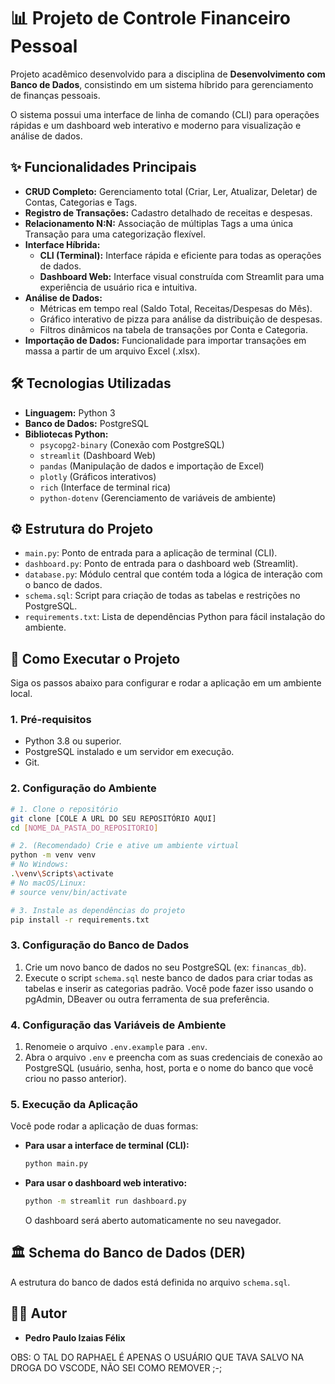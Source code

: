 # 📊 Projeto de Controle Financeiro Pessoal

Projeto acadêmico desenvolvido para a disciplina de **Desenvolvimento com Banco de Dados**, consistindo em um sistema híbrido para gerenciamento de finanças pessoais.

O sistema possui uma interface de linha de comando (CLI) para operações rápidas e um dashboard web interativo e moderno para visualização e análise de dados.

## ✨ Funcionalidades Principais

- **CRUD Completo:** Gerenciamento total (Criar, Ler, Atualizar, Deletar) de Contas, Categorias e Tags.
- **Registro de Transações:** Cadastro detalhado de receitas e despesas.
- **Relacionamento N:N:** Associação de múltiplas Tags a uma única Transação para uma categorização flexível.
- **Interface Híbrida:**
    - **CLI (Terminal):** Interface rápida e eficiente para todas as operações de dados.
    - **Dashboard Web:** Interface visual construída com Streamlit para uma experiência de usuário rica e intuitiva.
- **Análise de Dados:**
    - Métricas em tempo real (Saldo Total, Receitas/Despesas do Mês).
    - Gráfico interativo de pizza para análise da distribuição de despesas.
    - Filtros dinâmicos na tabela de transações por Conta e Categoria.
- **Importação de Dados:** Funcionalidade para importar transações em massa a partir de um arquivo Excel (.xlsx).

## 🛠️ Tecnologias Utilizadas

- **Linguagem:** Python 3
- **Banco de Dados:** PostgreSQL
- **Bibliotecas Python:**
    - `psycopg2-binary` (Conexão com PostgreSQL)
    - `streamlit` (Dashboard Web)
    - `pandas` (Manipulação de dados e importação de Excel)
    - `plotly` (Gráficos interativos)
    - `rich` (Interface de terminal rica)
    - `python-dotenv` (Gerenciamento de variáveis de ambiente)

## ⚙️ Estrutura do Projeto

- `main.py`: Ponto de entrada para a aplicação de terminal (CLI).
- `dashboard.py`: Ponto de entrada para o dashboard web (Streamlit).
- `database.py`: Módulo central que contém toda a lógica de interação com o banco de dados.
- `schema.sql`: Script para criação de todas as tabelas e restrições no PostgreSQL.
- `requirements.txt`: Lista de dependências Python para fácil instalação do ambiente.

## 🚀 Como Executar o Projeto

Siga os passos abaixo para configurar e rodar a aplicação em um ambiente local.

### **1. Pré-requisitos**

- Python 3.8 ou superior.
- PostgreSQL instalado e um servidor em execução.
- Git.

### **2. Configuração do Ambiente**

```bash
# 1. Clone o repositório
git clone [COLE A URL DO SEU REPOSITÓRIO AQUI]
cd [NOME_DA_PASTA_DO_REPOSITORIO]

# 2. (Recomendado) Crie e ative um ambiente virtual
python -m venv venv
# No Windows:
.\venv\Scripts\activate
# No macOS/Linux:
# source venv/bin/activate

# 3. Instale as dependências do projeto
pip install -r requirements.txt
```

### **3. Configuração do Banco de Dados**

1. Crie um novo banco de dados no seu PostgreSQL (ex: `financas_db`).
2. Execute o script `schema.sql` neste banco de dados para criar todas as tabelas e inserir as categorias padrão. Você pode fazer isso usando o pgAdmin, DBeaver ou outra ferramenta de sua preferência.

### **4. Configuração das Variáveis de Ambiente**

1.  Renomeie o arquivo `.env.example` para `.env`.
2.  Abra o arquivo `.env` e preencha com as suas credenciais de conexão ao PostgreSQL (usuário, senha, host, porta e o nome do banco que você criou no passo anterior).

### **5. Execução da Aplicação**

Você pode rodar a aplicação de duas formas:

- **Para usar a interface de terminal (CLI):**
  ```bash
  python main.py
  ```

- **Para usar o dashboard web interativo:**
  ```bash
  python -m streamlit run dashboard.py
  ```
  O dashboard será aberto automaticamente no seu navegador.

## 🏛️ Schema do Banco de Dados (DER)

A estrutura do banco de dados está definida no arquivo `schema.sql`.
## 👨‍💻 Autor

- **Pedro Paulo Izaias Félix**

OBS: O TAL DO RAPHAEL É APENAS O USUÁRIO QUE TAVA SALVO NA DROGA DO VSCODE, NÃO SEI COMO REMOVER ;-;
